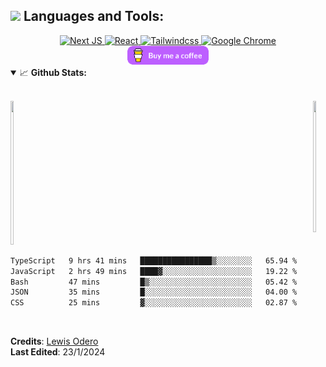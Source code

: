 <!-- @format -->
## <img src="https://media.giphy.com/media/1ynCEtlgMPAeNAqdnu/giphy.gif" width="25"> Languages and Tools:

<div align='center'>
  <a href="#"> 
    <img alt="Next JS" src="https://img.shields.io/badge/-Next_JS-000000?style=for-the-badge&logo=nextjs&logoColor=white" />
    <img alt="React" src="https://img.shields.io/badge/React-20232A?style=for-the-badge&logo=react&logoColor=61DAFB" /> 
    <img alt="Tailwindcss" src="https://img.shields.io/badge/-Tailwindcss-00E719?style=for-the-badge&logo=tailwindcss&logoColor=white" /> 
    <img alt="Google Chrome" src="https://img.shields.io/badge/Google_chrome-4285F4?style=for-the-badge&logo=Google-chrome&logoColor=white" />
  </a>
</div>

<div align="center">
  <a href="https://www.buymeacoffee.com/levos_snr">
    <img height="30" src="https://github.com/levos-snr/levos-snr/blob/master/icon/buy-me-a-coffee.png?raw=true">
  </a>
</div>
<!-- GitHub Stats and Contribution -->
<details open="">
<summary>
  <g-emoji class="g-emoji" alias="chart_with_upwards_trend" fallback-src="https://github.githubassets.com/images/icons/emoji/unicode/1f4c8.png">📈</g-emoji> 
  <strong>Github Stats:</strong>
</summary>
</br>
  
<p align="center">
  <div style="display: flex; justify-content: space-between; max-width: 800px; margin: auto;">
    <a href="https://github.com/levos-snr">
      <img src="https://github-readme-stats.vercel.app/api?username=levos-snr&show_icons=true&hide_border=true&theme=chartreuse-dark&count_private=true&include_all_commits=true" style="width: 48%; max-width: 400px; height: 230px;" />
    </a>
    <a href="https://github.com/levos-snr">
      <img src="https://github-readme-stats.vercel.app/api/top-langs/?username=levos-snr&theme=chartreuse-dark&hide_border=true&include_all_commits=true&count_private=true&layout=compact" style="width: 48%; max-width: 400px; height: 210px;" />
    </a>
  </div>
</p>




<!--  Stats -->  
 <!--START_SECTION:waka-->

```txt
TypeScript   9 hrs 41 mins   ████████████████▒░░░░░░░░   65.94 %
JavaScript   2 hrs 49 mins   ████▓░░░░░░░░░░░░░░░░░░░░   19.22 %
Bash         47 mins         █▒░░░░░░░░░░░░░░░░░░░░░░░   05.42 %
JSON         35 mins         █░░░░░░░░░░░░░░░░░░░░░░░░   04.00 %
CSS          25 mins         ▓░░░░░░░░░░░░░░░░░░░░░░░░   02.87 %
```

<!--END_SECTION:waka-->

</details>
<br>

**Credits**: [Lewis Odero](https://github.com/levos-snr/) <br>
**Last Edited**: 23/1/2024

